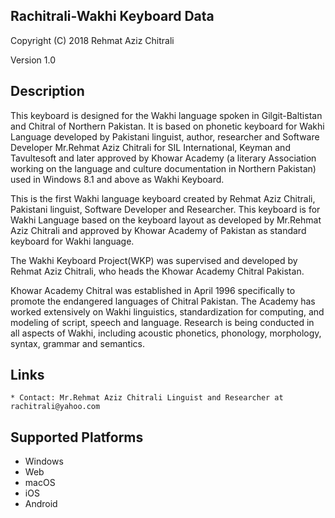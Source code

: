Rachitrali-Wakhi Keyboard Data
------------------------------

Copyright (C) 2018 Rehmat Aziz Chitrali

Version 1.0

Description
-----------

This keyboard is designed for the Wakhi language spoken in Gilgit-Baltistan and Chitral of Northern Pakistan. It is based on phonetic keyboard for Wakhi Language 
developed by Pakistani linguist, author, researcher and Software Developer Mr.Rehmat Aziz Chitrali for 
SIL International, Keyman and Tavultesoft and later approved by Khowar Academy (a literary Association working on the 
language and culture documentation in Northern Pakistan) used in Windows 8.1 and above as Wakhi Keyboard.

This is the first Wakhi language keyboard created by Rehmat Aziz Chitrali, Pakistani linguist, 
Software Developer and Researcher. This keyboard is for Wakhi Language based on the keyboard layout 
as developed by Mr.Rehmat Aziz Chitrali and approved by Khowar Academy of Pakistan as standard keyboard 
for Wakhi language.

The Wakhi Keyboard Project(WKP) was supervised and developed by Rehmat Aziz Chitrali, who heads the 
Khowar Academy Chitral Pakistan. 

Khowar Academy Chitral was established in April 1996 specifically to promote the endangered languages 
of Chitral Pakistan. The Academy has worked extensively on Wakhi linguistics, standardization for 
computing, and modeling of script, speech and language. Research is being conducted in all aspects of 
Wakhi, including acoustic phonetics, phonology, morphology, syntax, grammar and semantics.

Links
-----

	* Contact: Mr.Rehmat Aziz Chitrali Linguist and Researcher at rachitrali@yahoo.com

Supported Platforms
-------------------
 * Windows
 * Web
 * macOS
 * iOS
 * Android
